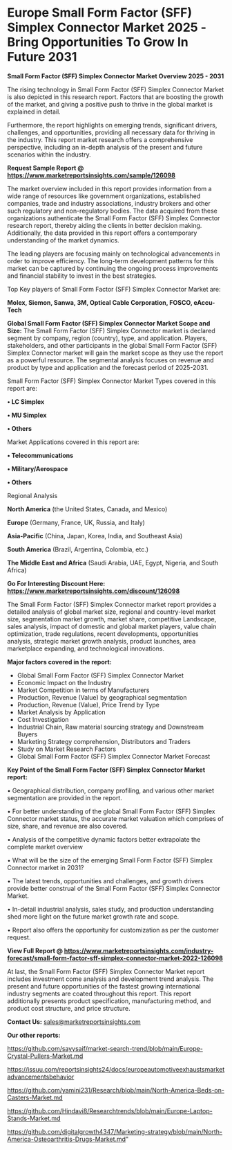 # Europe Small Form Factor (SFF) Simplex Connector Market 2025 -Bring Opportunities To Grow In Future 2031

<Strong> Small Form Factor (SFF) Simplex Connector Market Overview 2025 - 2031</strong>

The rising technology in Small Form Factor (SFF) Simplex Connector Market is also depicted in this research report. Factors that are boosting the growth of the market, and giving a positive push to thrive in the global market is explained in detail.

Furthermore, the report highlights on emerging trends, significant drivers, challenges, and opportunities, providing all necessary data for thriving in the industry. This report market research offers a comprehensive perspective, including an in-depth analysis of the present and future scenarios within the industry.

<strong>Request Sample Report @ <a href=https://www.marketreportsinsights.com/sample/126098>https://www.marketreportsinsights.com/sample/126098</a></strong>

The market overview included in this report provides information from a wide range of resources like government organizations, established companies, trade and industry associations, industry brokers and other such regulatory and non-regulatory bodies. The data acquired from these organizations authenticate the Small Form Factor (SFF) Simplex Connector research report, thereby aiding the clients in better decision making. Additionally, the data provided in this report offers a contemporary understanding of the market dynamics.

The leading players are focusing mainly on technological advancements in order to improve efficiency. The long-term development patterns for this market can be captured by continuing the ongoing process improvements and financial stability to invest in the best strategies.

Top Key players of Small Form Factor (SFF) Simplex Connector Market are:

<strong>Molex, Siemon, Sanwa, 3M, Optical Cable Corporation, FOSCO, eAccu-Tech</strong>

<strong><b>Global Small Form Factor (SFF) Simplex Connector Market Scope and Size:</b></strong>
The Small Form Factor (SFF) Simplex Connector market is declared segment by company, region (country), type, and application. Players, stakeholders, and other participants in the global Small Form Factor (SFF) Simplex Connector market will gain the market scope as they use the report as a powerful resource. The segmental analysis focuses on revenue and product by type and application and the forecast period of 2025-2031.

Small Form Factor (SFF) Simplex Connector Market Types covered in this report are:

<strong>• LC Simplex

• MU Simplex

• Others</strong>

Market Applications covered in this report are:

<strong>• Telecommunications

• Military/Aerospace

• Others</strong> 

Regional Analysis

<strong>North America</strong> (the United States, Canada, and Mexico)

<strong>Europe</strong> (Germany, France, UK, Russia, and Italy)

<strong>Asia-Pacific</strong> (China, Japan, Korea, India, and Southeast Asia)

<strong>South America</strong> (Brazil, Argentina, Colombia, etc.)

<strong>The Middle East and Africa</strong> (Saudi Arabia, UAE, Egypt, Nigeria, and South Africa)

<strong>Go For Interesting Discount Here: <a href=https://www.marketreportsinsights.com/discount/126098>https://www.marketreportsinsights.com/discount/126098</a></strong>

The Small Form Factor (SFF) Simplex Connector market report provides a detailed analysis of global market size, regional and country-level market size, segmentation market growth, market share, competitive Landscape, sales analysis, impact of domestic and global market players, value chain optimization, trade regulations, recent developments, opportunities analysis, strategic market growth analysis, product launches, area marketplace expanding, and technological innovations.

<strong><b>Major factors covered in the report:</b></strong>
<ul>
  <li>Global Small Form Factor (SFF) Simplex Connector Market </li>
  <li>Economic Impact on the Industry</li>
  <li>Market Competition in terms of Manufacturers</li>
  <li>Production, Revenue (Value) by geographical segmentation</li>
  <li>Production, Revenue (Value), Price Trend by Type</li>
  <li>Market Analysis by Application</li>
  <li>Cost Investigation</li>
  <li>Industrial Chain, Raw material sourcing strategy and Downstream Buyers</li>
  <li>Marketing Strategy comprehension, Distributors and Traders</li>
  <li>Study on Market Research Factors</li>
  <li>Global Small Form Factor (SFF) Simplex Connector Market Forecast</li>
</ul>

<strong><b>Key Point of the Small Form Factor (SFF) Simplex Connector Market report:</b></strong>

• Geographical distribution, company profiling, and various other market segmentation are provided in the report.

• For better understanding of the global Small Form Factor (SFF) Simplex Connector market status, the accurate market valuation which comprises of size, share, and revenue are also covered.

• Analysis of the competitive dynamic factors better extrapolate the complete market overview

• What will be the size of the emerging Small Form Factor (SFF) Simplex Connector market in 2031?

• The latest trends, opportunities and challenges, and growth drivers provide better construal of the Small Form Factor (SFF) Simplex Connector Market.

• In-detail industrial analysis, sales study, and production understanding shed more light on the future market growth rate and scope.

• Report also offers the opportunity for customization as per the customer request.

<strong><b>View Full Report @ <a href=https://www.marketreportsinsights.com/industry-forecast/small-form-factor-sff-simplex-connector-market-2022-126098>https://www.marketreportsinsights.com/industry-forecast/small-form-factor-sff-simplex-connector-market-2022-126098</a></b></strong>


At last, the Small Form Factor (SFF) Simplex Connector Market report includes investment come analysis and development trend analysis. The present and future opportunities of the fastest growing international industry segments are coated throughout this report. This report additionally presents product specification, manufacturing method, and product cost structure, and price structure.

<strong>Contact Us:</strong>
sales@marketreportsinsights.com

<strong>Our other reports:</strong>

<a href=https://github.com/sayysaif/market-search-trend/blob/main/Europe-Crystal-Pullers-Market.md>https://github.com/sayysaif/market-search-trend/blob/main/Europe-Crystal-Pullers-Market.md</a>

<a href=https://issuu.com/reportsinsights24/docs/europeautomotiveexhaustsmarketadvancementsbehavior>https://issuu.com/reportsinsights24/docs/europeautomotiveexhaustsmarketadvancementsbehavior</a>

<a href=https://github.com/yamini231/Research/blob/main/North-America-Beds-on-Casters-Market.md>https://github.com/yamini231/Research/blob/main/North-America-Beds-on-Casters-Market.md</a>

<a href=https://github.com/Hindavi8/Researchtrends/blob/main/Europe-Laptop-Stands-Market.md>https://github.com/Hindavi8/Researchtrends/blob/main/Europe-Laptop-Stands-Market.md</a>

<a href=https://github.com/digitalgrowth4347/Marketing-strategy/blob/main/North-America-Osteoarthritis-Drugs-Market.md>https://github.com/digitalgrowth4347/Marketing-strategy/blob/main/North-America-Osteoarthritis-Drugs-Market.md</a>"
